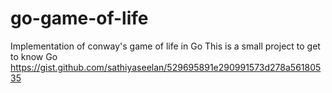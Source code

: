 # go-game-of-life
Implementation of conway's game of life in Go
This is a small project to get to know Go
https://gist.github.com/sathiyaseelan/529695891e290991573d278a56180535
